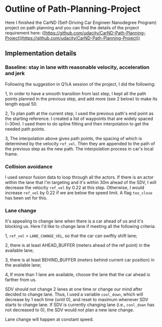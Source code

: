 # Outline of Path-Planning-Project

Here I finished the CarND (Self-Driving Car Engineer Nanodegree Program) project on path planning and you can find the details of the project requirement here: ([https://github.com/udacity/CarND-Path-Planning-Project](https://github.com/udacity/CarND-Path-Planning-Project))
  
## Implementation details

### Baseline: stay in lane with reasonable velocity, acceleration and jerk

Following the suggestion in Q%A session of the project, I did the following:

1, In order to have a smooth transition from last step, I kept all the path points planned in the previous step, and add more (see 2 below) to make its length equal 50.

2, To plan path at the current step, I used the previous path's end point as the starting reference. I created a list of waypoints that are widely spaced (~30m). I used them to do spline fitting and then interpolation to get the needed path points. 

3, The interpolation above gives path points, the spacing of which is determined by the velocity `ref_vel`. Then they are appended to the path of the previous step as the new path. The interpolation process in car's local frame.

### Collision avoidance
I used sensor fusion data to loop through all the actors. If there is an actor within the lane that I'm targeting and it's within 30m ahead of the SDV, I will decrease the velocity `ref_vel` by 0.22 at this step. Otherwise, I would increase `ref_vel` by 0.22 if we are below the speed limit. A flag `too_close` has been set for this.

### Lane change
It's appealing to change lane when there is a car ahead of us and it's blocking us. Here I'd like to change lane if meeting all the following criteria:

1, `ref_vel` > `LANE_CHANGE_VEL`, so that the car can swiftly shift lane;

2, there is at least AHEAD_BUFFER (meters ahead of the ref point) in the available lane;

3, there is at least BEHIND_BUFFER (meters behind current car position) in the available lane;

4, If more than 1 lane are available, choose the lane that the car ahead is farther from us.

SDV should not change 2 lanes at one time or change our mind after decided to change lane. Thus, I used a variable `cool_down`, which will decrease by 1 each time (until 0), and reset to maximum whenever SDV starts to change lane. If SDV is currently changing lane (i.e., `cool_down` has not decreased to 0), the SDV would not plan a new lane change.

Lane change will happen at constant speed.
